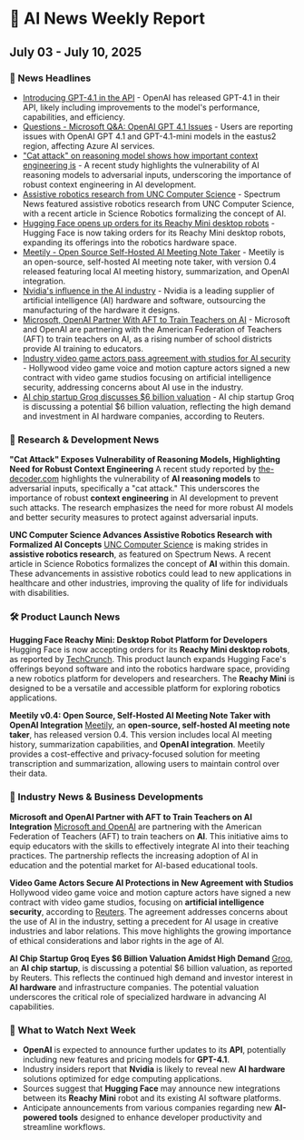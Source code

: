 # 🤖 AI News Weekly Report
## July 03 - July 10, 2025

### 📰 News Headlines

*   [Introducing GPT-4.1 in the API](https://openai.com/es-419/news/) - OpenAI has released GPT-4.1 in their API, likely including improvements to the model's performance, capabilities, and efficiency.
*   [Questions - Microsoft Q&A: OpenAI GPT 4.1 Issues](https://learn.microsoft.com/en-us/answers/questions/) - Users are reporting issues with OpenAI GPT 4.1 and GPT-4.1-mini models in the eastus2 region, affecting Azure AI services.
*   ["Cat attack" on reasoning model shows how important context engineering is](https://the-decoder.com/) - A recent study highlights the vulnerability of AI reasoning models to adversarial inputs, underscoring the importance of robust context engineering in AI development.
*   [Assistive robotics research from UNC Computer Science](https://cs.unc.edu/news/news-headlines/) - Spectrum News featured assistive robotics research from UNC Computer Science, with a recent article in Science Robotics formalizing the concept of AI.
*   [Hugging Face opens up orders for its Reachy Mini desktop robots](https://techcrunch.com/2025/07/09/hugging-face-opens-up-orders-for-its-reachy-mini-desktop-robots/) - Hugging Face is now taking orders for its Reachy Mini desktop robots, expanding its offerings into the robotics hardware space.
*   [Meetily - Open Source Self-Hosted AI Meeting Note Taker](https://meetily.zackriya.com/) - Meetily is an open-source, self-hosted AI meeting note taker, with version 0.4 released featuring local AI meeting history, summarization, and OpenAI integration.
*   [Nvidia's influence in the AI industry](https://en.wikipedia.org/wiki/Nvidia) - Nvidia is a leading supplier of artificial intelligence (AI) hardware and software, outsourcing the manufacturing of the hardware it designs.
*   [Microsoft, OpenAI Partner With AFT to Train Teachers on AI](https://edweek.org/) - Microsoft and OpenAI are partnering with the American Federation of Teachers (AFT) to train teachers on AI, as a rising number of school districts provide AI training to educators.
*   [Industry video game actors pass agreement with studios for AI security](https://www.reuters.com/technology/artificial-intelligence/) - Hollywood video game voice and motion capture actors signed a new contract with video game studios focusing on artificial intelligence security, addressing concerns about AI use in the industry.
*   [AI chip startup Groq discusses $6 billion valuation](https://www.reuters.com/technology/artificial-intelligence/) - AI chip startup Groq is discussing a potential $6 billion valuation, reflecting the high demand and investment in AI hardware companies, according to Reuters.

### 🔬 Research & Development News

**"Cat Attack" Exposes Vulnerability of Reasoning Models, Highlighting Need for Robust Context Engineering**
A recent study reported by [the-decoder.com](https://the-decoder.com/) highlights the vulnerability of **AI reasoning models** to adversarial inputs, specifically a "cat attack." This underscores the importance of robust **context engineering** in AI development to prevent such attacks. The research emphasizes the need for more robust AI models and better security measures to protect against adversarial inputs.

**UNC Computer Science Advances Assistive Robotics Research with Formalized AI Concepts**
[UNC Computer Science](https://cs.unc.edu/news/news-headlines/) is making strides in **assistive robotics research**, as featured on Spectrum News. A recent article in Science Robotics formalizes the concept of **AI** within this domain. These advancements in assistive robotics could lead to new applications in healthcare and other industries, improving the quality of life for individuals with disabilities.

### 🛠️ Product Launch News

**Hugging Face Reachy Mini: Desktop Robot Platform for Developers**
Hugging Face is now accepting orders for its **Reachy Mini desktop robots**, as reported by [TechCrunch](https://techcrunch.com/2025/07/09/hugging-face-opens-up-orders-for-its-reachy-mini-desktop-robots/). This product launch expands Hugging Face's offerings beyond software and into the robotics hardware space, providing a new robotics platform for developers and researchers. The **Reachy Mini** is designed to be a versatile and accessible platform for exploring robotics applications.

**Meetily v0.4: Open Source, Self-Hosted AI Meeting Note Taker with OpenAI Integration**
[Meetily](https://meetily.zackriya.com/), an **open-source, self-hosted AI meeting note taker**, has released version 0.4. This version includes local AI meeting history, summarization capabilities, and **OpenAI integration**. Meetily provides a cost-effective and privacy-focused solution for meeting transcription and summarization, allowing users to maintain control over their data.

### 📰 Industry News & Business Developments

**Microsoft and OpenAI Partner with AFT to Train Teachers on AI Integration**
[Microsoft and OpenAI](https://edweek.org/) are partnering with the American Federation of Teachers (AFT) to train teachers on **AI**. This initiative aims to equip educators with the skills to effectively integrate AI into their teaching practices. The partnership reflects the increasing adoption of AI in education and the potential market for AI-based educational tools.

**Video Game Actors Secure AI Protections in New Agreement with Studios**
Hollywood video game voice and motion capture actors have signed a new contract with video game studios, focusing on **artificial intelligence security**, according to [Reuters](https://www.reuters.com/technology/artificial-intelligence/). The agreement addresses concerns about the use of AI in the industry, setting a precedent for AI usage in creative industries and labor relations. This move highlights the growing importance of ethical considerations and labor rights in the age of AI.

**AI Chip Startup Groq Eyes $6 Billion Valuation Amidst High Demand**
[Groq](https://www.reuters.com/technology/artificial-intelligence/), an **AI chip startup**, is discussing a potential $6 billion valuation, as reported by Reuters. This reflects the continued high demand and investor interest in **AI hardware** and infrastructure companies. The potential valuation underscores the critical role of specialized hardware in advancing AI capabilities.

### 🔮 What to Watch Next Week

*   **OpenAI** is expected to announce further updates to its **API**, potentially including new features and pricing models for **GPT-4.1**.
*   Industry insiders report that **Nvidia** is likely to reveal new **AI hardware** solutions optimized for edge computing applications.
*   Sources suggest that **Hugging Face** may announce new integrations between its **Reachy Mini** robot and its existing AI software platforms.
*   Anticipate announcements from various companies regarding new **AI-powered tools** designed to enhance developer productivity and streamline workflows.